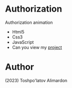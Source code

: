 # Authorization
Authorization animation

- Html5
- Css3 
- JavaScript
- Can you view my [project](https://toshpulatovalimardon.github.io/Authorization/)

# Author 
(2023) Toshpo'latov Alimardon
